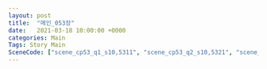 ```yaml
---
layout: post
title:  "메인_053장"
date:   2021-03-18 10:00:00 +0000
categories: Main
Tags: Story Main
SceneCode: ["scene_cp53_q1_s10,5311", "scene_cp53_q2_s10,5321", "scene_cp53_q2_s20,5322", "scene_cp53_q3_s10,5331", "scene_cp53_q4_s10,5341", "scene_cp53_q4_s20,5342", "scene_cp53_q4_s30,5343"]
---
```

